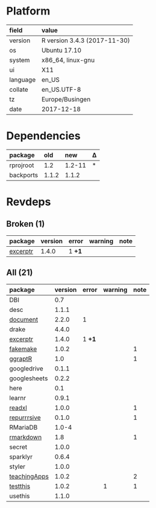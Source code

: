 # Platform

|field    |value                        |
|:--------|:----------------------------|
|version  |R version 3.4.3 (2017-11-30) |
|os       |Ubuntu 17.10                 |
|system   |x86_64, linux-gnu            |
|ui       |X11                          |
|language |en_US                        |
|collate  |en_US.UTF-8                  |
|tz       |Europe/Busingen              |
|date     |2017-12-18                   |

# Dependencies

|package   |old   |new    |Δ  |
|:---------|:-----|:------|:--|
|rprojroot |1.2   |1.2-11 |*  |
|backports |1.1.2 |1.1.2  |   |

# Revdeps

## Broken (1)

|package                          |version |error    |warning |note |
|:--------------------------------|:-------|:--------|:-------|:----|
|[excerptr](problems.md#excerptr) |1.4.0   |1 __+1__ |        |     |

## All (21)

|package                                  |version |error    |warning |note |
|:----------------------------------------|:-------|:--------|:-------|:----|
|DBI                                      |0.7     |         |        |     |
|desc                                     |1.1.1   |         |        |     |
|[document](problems.md#document)         |2.2.0   |1        |        |     |
|drake                                    |4.4.0   |         |        |     |
|[excerptr](problems.md#excerptr)         |1.4.0   |1 __+1__ |        |     |
|[fakemake](problems.md#fakemake)         |1.0.2   |         |        |1    |
|[ggraptR](problems.md#ggraptr)           |1.0     |         |        |1    |
|googledrive                              |0.1.1   |         |        |     |
|googlesheets                             |0.2.2   |         |        |     |
|here                                     |0.1     |         |        |     |
|learnr                                   |0.9.1   |         |        |     |
|[readxl](problems.md#readxl)             |1.0.0   |         |        |1    |
|[repurrrsive](problems.md#repurrrsive)   |0.1.0   |         |        |1    |
|RMariaDB                                 |1.0-4   |         |        |     |
|[rmarkdown](problems.md#rmarkdown)       |1.8     |         |        |1    |
|secret                                   |1.0.0   |         |        |     |
|sparklyr                                 |0.6.4   |         |        |     |
|styler                                   |1.0.0   |         |        |     |
|[teachingApps](problems.md#teachingapps) |1.0.2   |         |        |2    |
|[testthis](problems.md#testthis)         |1.0.2   |         |1       |1    |
|usethis                                  |1.1.0   |         |        |     |

